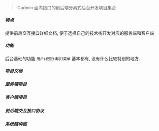 > Cadmin 面向接口的前后端分离式后台开发项目集合

##### 特点

提供前后交互接口详细文档, 便于选择自己的技术栈开发对应的服务端和客户端

##### 功能

后台基础的功能 `用户`/`权限`/`请求`/`菜单` 基本都有, 没有什么比较特别的地方. 

##### 项目文档

##### 服务端项目

##### 客户端项目

##### 前后端交互接口协议

##### 系统结构图